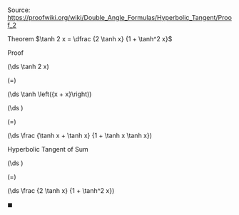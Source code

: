 # 

Source: https://proofwiki.org/wiki/Double_Angle_Formulas/Hyperbolic_Tangent/Proof_2

Theorem
$\tanh 2 x = \dfrac {2 \tanh x} {1 + \tanh^2 x}$


Proof













\(\ds \tanh 2 x\)

\(=\)







\(\ds \tanh \left({x + x}\right)\)




















\(\ds \)

\(=\)







\(\ds \frac {\tanh x + \tanh x} {1 + \tanh x \tanh x}\)





Hyperbolic Tangent of Sum














\(\ds \)

\(=\)







\(\ds \frac {2 \tanh x} {1 + \tanh^2 x}\)









$\blacksquare$






